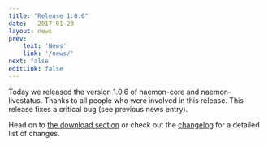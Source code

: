 ```yaml
---
title: "Release 1.0.6"
date:   2017-01-23
layout: news
prev:
    text: 'News'
    link: '/news/'
next: false
editLink: false
---
```


Today we released the version 1.0.6 of naemon-core and naemon-livestatus. Thanks to all
people who were involved in this release. This release fixes a critical bug (see previous news entry).

Head on to [the download section](/download) or check out the [changelog](/documentation/usersguide/whatsnew) for
a detailed list of changes.
